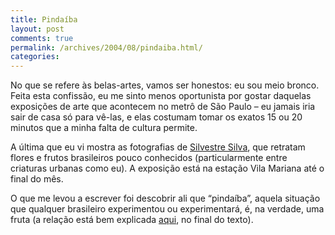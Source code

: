 ```yaml
---
title: Pindaíba
layout: post
comments: true
permalink: /archives/2004/08/pindaiba.html/
categories:
---
```

No que se refere às belas-artes, vamos ser honestos: eu sou meio bronco. Feita esta confissão, eu me sinto menos oportunista por gostar daquelas exposições de arte que acontecem no metrô de São Paulo &#8211; eu jamais iria sair de casa só para vê-las, e elas costumam tomar os exatos 15 ou 20 minutos que a minha falta de cultura permite.

A última que eu vi mostra as fotografias de <a href="http://www.silvestresilva.com.br/" >Silvestre Silva</a>, que retratam flores e frutos brasileiros pouco conhecidos (particularmente entre criaturas urbanas como eu). A exposição está na estação Vila Mariana até o final do mês.

O que me levou a escrever foi descobrir ali que &#8220;pindaíba&#8221;, aquela situação que qualquer brasileiro experimentou ou experimentará, é, na verdade, uma fruta (a relação está bem explicada <a href="http://www.bibvirt.futuro.usp.br/especiais/frutasnobrasil/pindaiba.html" >aqui</a>, no final do texto).